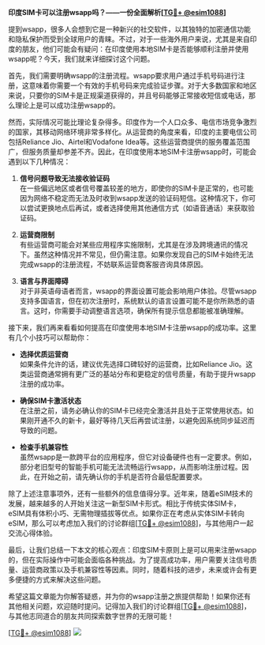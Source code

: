 **印度SIM卡可以注册wsapp吗？——一份全面解析[[TG💪+ @esim1088](https://t.me/s/esim1088)]**

提到wsapp，很多人会想到它是一种新兴的社交软件，以其独特的加密通信功能和隐私保护而受到全球用户的青睐。不过，对于一些海外用户来说，尤其是来自印度的朋友，他们可能会有疑问：在印度使用本地SIM卡是否能够顺利注册并使用wsapp呢？今天，我们就来详细探讨这个问题。

首先，我们需要明确wsapp的注册流程。wsapp要求用户通过手机号码进行注册，这意味着你需要一个有效的手机号码来完成验证步骤。对于大多数国家和地区来说，只要你的SIM卡是正规渠道获得的，并且号码能够正常接收短信或电话，那么理论上是可以成功注册wsapp的。

然而，实际情况可能比理论复杂得多。印度作为一个人口众多、电信市场竞争激烈的国家，其移动网络环境非常多样化。从运营商的角度来看，印度的主要电信公司包括Reliance Jio、Airtel和Vodafone Idea等。这些运营商提供的服务覆盖范围广，但服务质量却参差不齐。因此，在印度使用本地SIM卡注册wsapp时，可能会遇到以下几种情况：

1. **信号问题导致无法接收验证码**  
   在一些偏远地区或者信号覆盖较差的地方，即使你的SIM卡是正常的，也可能因为网络不稳定而无法及时收到wsapp发送的验证码短信。这种情况下，你可以尝试更换地点后再试，或者选择使用其他通信方式（如语音通话）来获取验证码。

2. **运营商限制**  
   有些运营商可能会对某些应用程序实施限制，尤其是在涉及跨境通讯的情况下。虽然这种情况并不常见，但仍需注意。如果你发现自己的SIM卡始终无法完成wsapp的注册流程，不妨联系运营商客服咨询具体原因。

3. **语言与界面障碍**  
   对于非英语母语者而言，wsapp的界面设置可能会影响用户体验。尽管wsapp支持多国语言，但在初次注册时，系统默认的语言设置可能不是你所熟悉的语言。这时，你需要手动调整语言选项，确保所有提示信息都能被准确理解。

接下来，我们再来看看如何提高在印度使用本地SIM卡注册wsapp的成功率。这里有几个小技巧可以帮助你：

- **选择优质运营商**  
  如果条件允许的话，建议优先选择口碑较好的运营商，比如Reliance Jio。这类运营商通常拥有更广泛的基站分布和更稳定的信号质量，有助于提升wsapp注册的成功率。

- **确保SIM卡激活状态**  
  在注册之前，请务必确认你的SIM卡已经完全激活并且处于正常使用状态。如果刚开通不久的新卡，最好等待几天后再尝试注册，以避免因系统同步延迟而导致的问题。

- **检查手机兼容性**  
  虽然wsapp是一款跨平台的应用程序，但它对设备硬件也有一定要求。例如，部分老旧型号的智能手机可能无法流畅运行wsapp，从而影响注册过程。因此，在开始之前，请先确认你的手机是否符合最低配置要求。

除了上述注意事项外，还有一些额外的信息值得分享。近年来，随着eSIM技术的发展，越来越多的人开始关注这一新型SIM卡形式。相比于传统实体SIM卡，eSIM具有体积小巧、无需物理插拔等优点。如果你正在考虑从实体SIM卡转向eSIM，那么可以考虑加入我们的讨论群组[[TG💪+ @esim1088](https://t.me/s/esim1088)]，与其他用户一起交流心得体验。

最后，让我们总结一下本文的核心观点：印度SIM卡原则上是可以用来注册wsapp的，但在实际操作中可能会面临各种挑战。为了提高成功率，用户需要关注信号质量、运营商政策以及手机兼容性等因素。同时，随着科技的进步，未来或许会有更多便捷的方式来解决这些问题。

希望这篇文章能为你解答疑惑，并为你的wsapp注册之旅提供帮助！如果你还有其他相关问题，欢迎随时提问。记得加入我们的讨论群组[[TG💪+ @esim1088](https://t.me/s/esim1088)]，与其他志同道合的朋友共同探索数字世界的无限可能！

[[TG💪+ @esim1088](https://t.me/s/esim1088)] ![](https://i.postimg.cc/4NQfJmqS/Snipaste-2025-05-13-00-14-12.png)